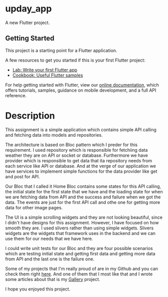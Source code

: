 # upday_app

A new Flutter project.

## Getting Started

This project is a starting point for a Flutter application.

A few resources to get you started if this is your first Flutter project:

- [Lab: Write your first Flutter app](https://flutter.dev/docs/get-started/codelab)
- [Cookbook: Useful Flutter samples](https://flutter.dev/docs/cookbook)

For help getting started with Flutter, view our
[online documentation](https://flutter.dev/docs), which offers tutorials,
samples, guidance on mobile development, and a full API reference.

# Description

This assignment is a simple application which contains simple
API calling and fetching data into models and repositories.

The architecture is based on Bloc pattern which I preder for
this requirement. I used repository which is responsible for
fetchiing data weather they are on API or socket or database.
Furthermore we have provider which is responsible to get data
that ita repository needs from each service like API or database.
And at the verge of our application we have services to implement
simple functions for the data provider like get and post for API.

Our Bloc that I called it Home Bloc contains some states for
this API calling, the initial state for the first state that
we have and the loading state for when we are fetching data
from API and the success and failure when we got the data.
The events are just for the first API call and othe one for
getting more data for other image pages.

The UI is a simple scrolling widgets and they are not looking
beautiful, since I didn't have designs for this assignment.
However, I have focused on how smooth they are. I used slivers
rather than using simple widgets. Slivers widgets are the widgets
that framework uses in the backend and we can use them for our
needs that we have here.

I could write unit tests for our Bloc and they are four possible
scenarios which are testing initial state and getting first data
and getting more data from API and the last one is the failure one.

Some of my projects that I'm really proud of are in my Github and
you can check them right [here](https://github.com/aliyazdi75).
And one of them that I most like that and I wrote some articles
about that is my [Gallery](https://github.com/aliyazdi75/gallery) project.

I hope you enjoyed this project. 
